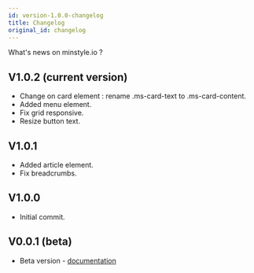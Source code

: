 ```yaml
---
id: version-1.0.0-changelog
title: Changelog
original_id: changelog
---
```


What's news on minstyle.io ?

## V1.0.2 (current version)
* Change on card element : rename .ms-card-text to .ms-card-content.
* Added menu element.
* Fix grid responsive.
* Resize button text.

## V1.0.1
* Added article element.
* Fix breadcrumbs.

## V1.0.0
* Initial commit.


## V0.0.1 (beta)
* Beta version - [documentation](https://v0.minstyle.io)